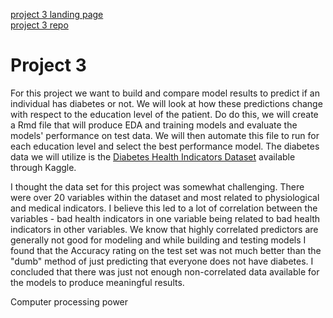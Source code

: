 [project 3 landing page](https://bphigg.github.io/558Project3/)  
[project 3 repo](https://github.com/bphigg/558Project3)

# Project 3

For this project we want to build and compare model results to predict if an individual has diabetes or not. We will look at how these predictions change with respect to the education level of the patient. Do do this, we will create a Rmd file that will produce EDA and training models and evaluate the models' performance on test data. We will then automate this file to run for each education level and select the best performance model. The diabetes data we will utilize is the [Diabetes Health Indicators Dataset](https://www.kaggle.com/datasets/alexteboul/diabetes-health-indicators-dataset/) available through Kaggle.

I thought the data set for this project was somewhat challenging. There were over 20 variables within the dataset and most related to physiological and medical indicators. I believe this led to a lot of correlation between the variables - bad health indicators in one variable being related to bad health indicators in other variables. We know that highly correlated predictors are generally not good for modeling and while building and testing models I found that the Accuracy rating on the test set was not much better than the "dumb" method of just predicting that everyone does not have diabetes. I concluded that there was just not enough non-correlated data available for the models to produce meaningful results.

Computer processing power 
